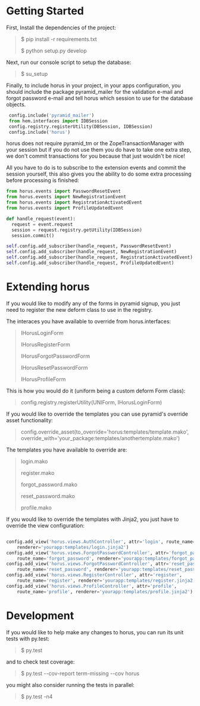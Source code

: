 Getting Started
=====================
First, Install the dependencies of the project:

>  $ pip install -r requirements.txt
>
>  $ python setup.py develop

Next, run our console script to setup the database:

> $ su_setup <your app config.ini>

Finally, to include horus in your project, in your apps configuration,
you should include the package pyramid_mailer for the validation e-mail and forgot
password e-mail and tell horus which session to use for the database objects.

``` python
 config.include('pyramid_mailer')
 from hem.interfaces import IDBSession
 config.registry.registerUtility(DBSession, IDBSession)
 config.include('horus')
 ```

horus does not require pyramid_tm or the ZopeTransactionManager with your
session but if you do not use them you do have to take one extra step, we don't commit
transactions for you because that just wouldn't be nice!

All you have to do is to subscribe to the extension events and commit the session yourself,
this also gives you the ability to do some extra processing before processing is finished:

``` python
from horus.events import PasswordResetEvent
from horus.events import NewRegistrationEvent
from horus.events import RegistrationActivatedEvent
from horus.events import ProfileUpdatedEvent

def handle_request(event):
  request = event.request
  session = request.registry.getUtility(IDBSession)
  session.commit()

self.config.add_subscriber(handle_request, PasswordResetEvent)
self.config.add_subscriber(handle_request, NewRegistrationEvent)
self.config.add_subscriber(handle_request, RegistrationActivatedEvent)
self.config.add_subscriber(handle_request, ProfileUpdatedEvent)
```



Extending horus
=============================
If you would like to modify any of the forms in pyramid signup, you just need
to register the new deform class to use in the registry.

The interaces you have available to override from horus.interfaces:

>  IHorusLoginForm
>
>  IHorusRegisterForm
>
>  IHorusForgotPasswordForm
>
>  IHorusResetPasswordForm
>
>  IHorusProfileForm
>

This is how you would do it (uniform being a custom deform Form class):

>  config.registry.registerUtility(UNIForm, IHorusLoginForm)
>

If you would like to override the templates you can use pyramid's override asset 
functionality:

>    config.override_asset(to_override='horus:templates/template.mako', override_with='your_package:templates/anothertemplate.mako')

The templates you have available to override are:

>  login.mako
>
>  register.mako
>
>  forgot_password.mako
>
>  reset_password.mako
>
>  profile.mako

If you would like to override the templates with Jinja2, you just have to override
the view configuration:

``` python

config.add_view('horus.views.AuthController', attr='login', route_name='login',
    renderer='yourapp:templates/login.jinja2')
config.add_view('horus.views.ForgotPasswordController', attr='forgot_password',
    route_name='forgot_password', renderer='yourapp:templates/forgot_password.jinja2')
config.add_view('horus.views.ForgotPasswordController', attr='reset_password',
    route_name='reset_password', renderer='yourapp:templates/reset_password.jinja2')
config.add_view('horus.views.RegisterController', attr='register',
    route_name='register', renderer='yourapp:templates/register.jinja2')
config.add_view('horus.views.ProfileController', attr='profile', 
    route_name='profile', renderer='yourapp:templates/profile.jinja2')


```

Development
=====================
If you would like to help make any changes to horus, you can run its
unit tests with py.test:

> $ py.test

and to check test coverage:

> $ py.test --cov-report term-missing --cov horus

you might also consider running the tests in parallel:

> $ py.test -n4

